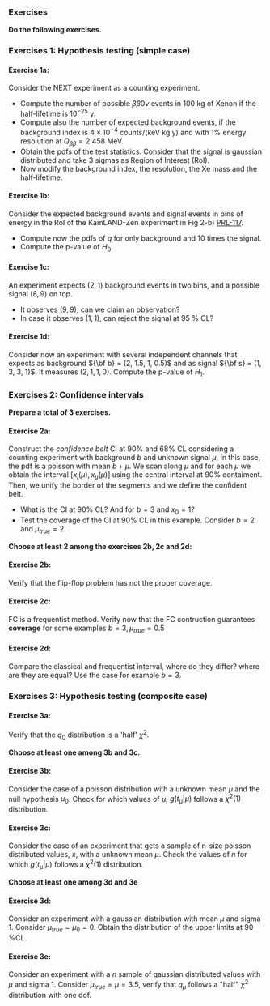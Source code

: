 ### Exercises
**Do the following exercises.**
### Exercises 1: Hypothesis testing (simple case)

#### Exercise 1a: 
Consider the NEXT experiment as a counting experiment. 
- Compute the number of possible $\beta{\beta}0\nu$ events in 100 kg of Xenon if the half-lifetime is $10^{-25}$ y. 
- Compute also the number of expected background events, if the background index is $4 \times 10^{-4}$ counts/(keV kg y) and with 1% energy resolution at $Q_{\beta\beta} = 2.458$ MeV. 
- Obtain the pdfs of the test statistics. Consider that the signal is gaussian distributed and take 3 sigmas as Region of Interest (RoI).
- Now modify the background index, the resolution, the Xe mass and the half-lifetime.

#### Exercise 1b:
Consider the expected background events and signal events in bins of energy in the RoI of the KamLAND-Zen experiment in Fig 2-b) [PRL-117](https://arxiv.org/abs/1605.02889). 
- Compute now the pdfs of $q$ for only background and 10 times the signal.
- Compute the p-value of $H_0$.

#### Exercise 1c:
An experiment expects $(2, 1)$ background events in two bins, and a possible signal $(8, 9)$ on top. 
- It observes $(9, 9)$, can we claim an observation?
- In case it observes $(1, 1)$, can reject the signal at 95 % CL?

#### Exercise 1d:
Consider now an experiment with several independent channels that expects as background ${\bf b} = (2, 1.5, 1, 0.5)$ and as signal ${\bf s} = (1, 3, 3, 1)$. It measures $(2, 1, 1, 0)$. Compute the p-value of $H_1$.

### Exercises 2: Confidence intervals

**Prepare a total of 3 exercises.**

#### Exercise 2a: 
Construct the *confidence belt* CI at 90% and 68% CL considering a counting experiment with background $b$ and unknown signal $\mu$. In this case, the pdf is a poisson with mean $b + \mu$. We scan along $\mu$ and for each $\mu$ we obtain the interval $[x_l(\mu), x_u(\mu)]$ using the central interval at 90% contaiment. Then, we unify the border of the segments and we define the confident belt.
- What is the CI at 90% CL? And for $b=3$ and $x_0 = 1$?
- Test the coverage of the CI at 90% CL in this example. Consider $b=2$ and $\mu_{true} = 2$.

**Choose at least 2 among the exercises 2b, 2c and 2d:**

#### Exercise 2b:
Verify that the flip-flop problem has not the proper coverage.

#### Exercise 2c: 
FC is a frequentist method. Verify now that the FC contruction guarantees **coverage** for some examples $b = 3, \mu_{true} = 0.5$

#### Exercise 2d: 
Compare the classical and frequentist interval, where do they differ? where are they are equal? Use the case for example $b=3$.

### Exercises 3: Hypothesis testing (composite case)

#### Exercise 3a: 
Verify that the $q_0$ distribution is a 'half' $\chi^2$.

**Choose at least one among 3b and 3c.**

#### Exercise 3b:
 Consider the case of a poisson distribution with a unknown mean $\mu$ and the null hypothesis $\mu_0$. Check for which values of $\mu$, $g(t_\mu | \mu)$ follows a $\chi^2(1)$ distribution.

#### Exercise 3c:
Consider the case of an experiment that gets a sample of n-size poisson distributed values, $x$, with a unknown mean $\mu$. Check the values of $n$ for which $g(t_\mu | \mu)$ follows a $\chi^2(1)$ distribution.

**Choose at least one among 3d and 3e**

#### Exercise 3d:
Consider an experiment with a gaussian distribution with mean $\mu$ and sigma 1. Consider $\mu_{true} = \mu_0 = 0$. Obtain the distribution of the upper limits at 90 %CL.

#### Exercise 3e:
Consider an experiment with a $n$ sample of gaussian distributed values with $\mu$ and sigma 1. Consider $\mu_{true} = \mu = 3.5$, verify that $q_\mu$ follows a "half" $\chi^2$ distribution with one dof.
